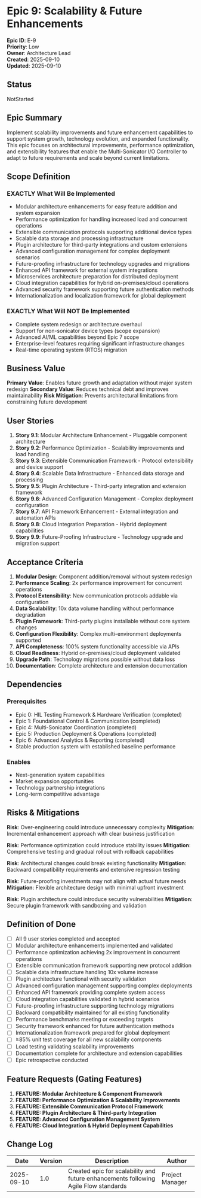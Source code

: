 # Epic 9: Scalability & Future Enhancements

**Epic ID**: E-9  
**Priority**: Low  
**Owner**: Architecture Lead  
**Created**: 2025-09-10  
**Updated**: 2025-09-10  

## Status

NotStarted

## Epic Summary

Implement scalability improvements and future enhancement capabilities to support system growth, technology evolution, and expanded functionality. This epic focuses on architectural improvements, performance optimization, and extensibility features that enable the Multi-Sonicator I/O Controller to adapt to future requirements and scale beyond current limitations.

## Scope Definition

### EXACTLY What Will Be Implemented

- Modular architecture enhancements for easy feature addition and system expansion
- Performance optimization for handling increased load and concurrent operations
- Extensible communication protocols supporting additional device types
- Scalable data storage and processing infrastructure
- Plugin architecture for third-party integrations and custom extensions
- Advanced configuration management for complex deployment scenarios
- Future-proofing infrastructure for technology upgrades and migrations
- Enhanced API framework for external system integrations
- Microservices architecture preparation for distributed deployment
- Cloud integration capabilities for hybrid on-premises/cloud operations
- Advanced security framework supporting future authentication methods
- Internationalization and localization framework for global deployment

### EXACTLY What Will NOT Be Implemented

- Complete system redesign or architecture overhaul
- Support for non-sonicator device types (scope expansion)
- Advanced AI/ML capabilities beyond Epic 7 scope
- Enterprise-level features requiring significant infrastructure changes
- Real-time operating system (RTOS) migration

## Business Value

**Primary Value**: Enables future growth and adaptation without major system redesign
**Secondary Value**: Reduces technical debt and improves maintainability
**Risk Mitigation**: Prevents architectural limitations from constraining future development

## User Stories

1. **Story 9.1**: Modular Architecture Enhancement - Pluggable component architecture
2. **Story 9.2**: Performance Optimization - Scalability improvements and load handling
3. **Story 9.3**: Extensible Communication Framework - Protocol extensibility and device support
4. **Story 9.4**: Scalable Data Infrastructure - Enhanced data storage and processing
5. **Story 9.5**: Plugin Architecture - Third-party integration and extension framework
6. **Story 9.6**: Advanced Configuration Management - Complex deployment configuration
7. **Story 9.7**: API Framework Enhancement - External integration and automation APIs
8. **Story 9.8**: Cloud Integration Preparation - Hybrid deployment capabilities
9. **Story 9.9**: Future-Proofing Infrastructure - Technology upgrade and migration support

## Acceptance Criteria

1. **Modular Design**: Component addition/removal without system redesign
2. **Performance Scaling**: 2x performance improvement for concurrent operations
3. **Protocol Extensibility**: New communication protocols addable via configuration
4. **Data Scalability**: 10x data volume handling without performance degradation
5. **Plugin Framework**: Third-party plugins installable without core system changes
6. **Configuration Flexibility**: Complex multi-environment deployments supported
7. **API Completeness**: 100% system functionality accessible via APIs
8. **Cloud Readiness**: Hybrid on-premises/cloud deployment validated
9. **Upgrade Path**: Technology migrations possible without data loss
10. **Documentation**: Complete architecture and extension documentation

## Dependencies

### Prerequisites
- Epic 0: HIL Testing Framework & Hardware Verification (completed)
- Epic 1: Foundational Control & Communication (completed)
- Epic 4: Multi-Sonicator Coordination (completed)
- Epic 5: Production Deployment & Operations (completed)
- Epic 6: Advanced Analytics & Reporting (completed)
- Stable production system with established baseline performance

### Enables
- Next-generation system capabilities
- Market expansion opportunities
- Technology partnership integrations
- Long-term competitive advantage

## Risks & Mitigations

**Risk**: Over-engineering could introduce unnecessary complexity
**Mitigation**: Incremental enhancement approach with clear business justification

**Risk**: Performance optimization could introduce stability issues
**Mitigation**: Comprehensive testing and gradual rollout with rollback capabilities

**Risk**: Architectural changes could break existing functionality
**Mitigation**: Backward compatibility requirements and extensive regression testing

**Risk**: Future-proofing investments may not align with actual future needs
**Mitigation**: Flexible architecture design with minimal upfront investment

**Risk**: Plugin architecture could introduce security vulnerabilities
**Mitigation**: Secure plugin framework with sandboxing and validation

## Definition of Done

- [ ] All 9 user stories completed and accepted
- [ ] Modular architecture enhancements implemented and validated
- [ ] Performance optimization achieving 2x improvement in concurrent operations
- [ ] Extensible communication framework supporting new protocol addition
- [ ] Scalable data infrastructure handling 10x volume increase
- [ ] Plugin architecture functional with security validation
- [ ] Advanced configuration management supporting complex deployments
- [ ] Enhanced API framework providing complete system access
- [ ] Cloud integration capabilities validated in hybrid scenarios
- [ ] Future-proofing infrastructure supporting technology migrations
- [ ] Backward compatibility maintained for all existing functionality
- [ ] Performance benchmarks meeting or exceeding targets
- [ ] Security framework enhanced for future authentication methods
- [ ] Internationalization framework prepared for global deployment
- [ ] ≥85% unit test coverage for all new scalability components
- [ ] Load testing validating scalability improvements
- [ ] Documentation complete for architecture and extension capabilities
- [ ] Epic retrospective conducted

## Feature Requests (Gating Features)

1. **FEATURE: Modular Architecture & Component Framework**
2. **FEATURE: Performance Optimization & Scalability Improvements**
3. **FEATURE: Extensible Communication Protocol Framework**
4. **FEATURE: Plugin Architecture & Third-party Integration**
5. **FEATURE: Advanced Configuration Management System**
6. **FEATURE: Cloud Integration & Hybrid Deployment Capabilities**

## Change Log

| Date | Version | Description | Author |
|------|---------|-------------|--------|
| 2025-09-10 | 1.0 | Created epic for scalability and future enhancements following Agile Flow standards | Project Manager |
